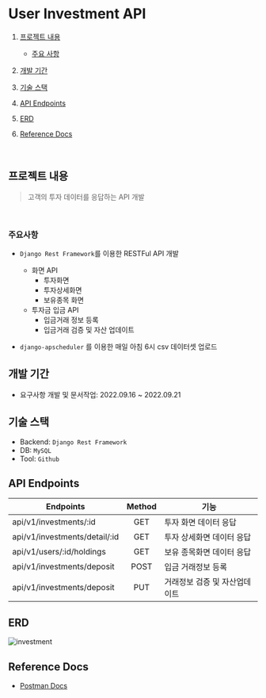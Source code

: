 # User Investment API

1. [프로젝트 내용](#프로젝트-내용)

   - [주요 사항](#주요-사항)

2. [개발 기간](#개발-기간)

3. [기술 스택](#기술-스택)

4. [API Endpoints](#api-endpoints)

5. [ERD](#erd)

6. [Reference Docs](#reference-docs)

<br>

## 프로젝트 내용

> 고객의 투자 데이터를 응답하는 API 개발

<br>

### 주요사항

- `Django Rest Framework`를 이용한 RESTFul API 개발
  - 화면 API 
    - 투자화면 
    - 투자상세화면
    - 보유종목 화면
  - 투자금 입금 API
    - 입금거래 정보 등록
    - 입금거래 검증 및 자산 업데이트

- `django-apscheduler` 를 이용한 매일 아침 6시 csv 데이터셋 업로드


## 개발 기간
- 요구사항 개발 및 문서작업: 2022.09.16 ~ 2022.09.21

## 기술 스택
- Backend: `Django Rest Framework`
- DB: `MySQL`
- Tool: `Github`

## API Endpoints

| **Endpoints**         	| **Method** 	| **기능** 	|
|-----------------------	|:----------:	|----------	|
| api/v1/investments/:id        	|     GET    	|  투자 화면 데이터 응답     	|
| api/v1/investments/detail/:id 	|     GET    	|  투자 상세화면 데이터 응답        	|
| api/v1/users/:id/holdings  	|     GET    	|  보유 종목화면 데이터 응답       	|
| api/v1/investments/deposit   	|    POST    	|  입금 거래정보 등록       	|
| api/v1/investments/deposit   	|     PUT    	|  거래정보 검증 및 자산업데이트       	|


## ERD
![investment](https://user-images.githubusercontent.com/58774316/191425222-7b7594ff-5c06-47ce-9594-436d02594c57.png)


## Reference Docs
- [Postman Docs](https://documenter.getpostman.com/view/11682851/2s7Z7VJuWf)

